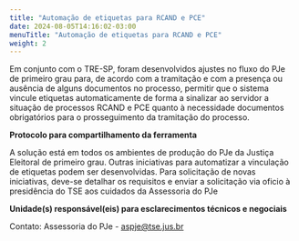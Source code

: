 ```yaml
---
title: "Automação de etiquetas para RCAND e PCE"
date: 2024-08-05T14:16:02-03:00
menuTitle: "Automação de etiquetas para RCAND e PCE"
weight: 2
---
```



Em conjunto com o TRE-SP, foram desenvolvidos ajustes no fluxo do PJe de primeiro grau para, de acordo com a tramitação e com a presença ou ausência de alguns documentos no processo, permitir que o sistema vincule etiquetas automaticamente de forma a sinalizar ao servidor a situação de processos RCAND e PCE quanto à necessidade documentos obrigatórios para o prosseguimento da tramitação do processo.

**Protocolo para compartilhamento da ferramenta**

A solução está em todos os ambientes de produção do PJe da Justiça Eleitoral de primeiro grau. Outras iniciativas para automatizar a vinculação de etiquetas podem ser desenvolvidas. Para solicitação de novas iniciativas, deve-se detalhar os requisitos e enviar a solicitação via oficio à presidência do TSE aos cuidados da Assessoria do PJe


**Unidade(s) responsável(eis) para esclarecimentos técnicos e negociais**

Contato: Assessoria do PJe - aspje@tse.jus.br

